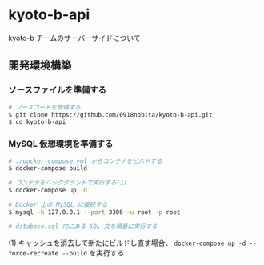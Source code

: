# kyoto-b-api

kyoto-b チームのサーバーサイドについて

## 開発環境構築

### ソースファイルを準備する

```bash
# ソースコードを取得する
$ git clone https://github.com/0918nobita/kyoto-b-api.git
$ cd kyoto-b-api
```

### MySQL 仮想環境を準備する

```bash
# ./docker-compose.yml からコンテナをビルドする
$ docker-compose build

# コンテナをバックグランドで実行する(1)
$ docker-compose up -d

# Docker 上の MySQL に接続する
$ mysql -h 127.0.0.1 --port 3306 -u root -p root

# database.sql 内にある SQL 文を順番に実行する
```

(1) キャッシュを消去して新たにビルドし直す場合、 ``docker-compose up -d --force-recreate --build`` を実行する
